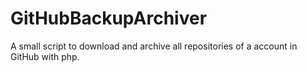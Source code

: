 # GitHubBackupArchiver
A small script to download and archive all repositories of a account in GitHub with php.
